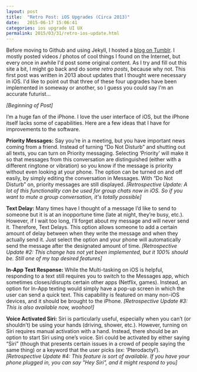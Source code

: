 ```yaml
---
layout: post
title:  "Retro Post: iOS Upgrades (Circa 2013)"
date:   2015-06-17 15:06:41
categories: ios upgrade UI UX
permalink: 2015/03/31/retro-ios-update.html
---
```


Before moving to Github and using Jekyll, I hosted a [blog on Tumblr](http://ben-tanen.tumblr.com/). I mostly posted videos / photos of cool things I found on the Internet, but every once in awhile I'd post some original content. As I try and fill out this site a bit, I might go back and do some *retro posts*, because why not. This first post was written in 2013 about updates that I thought were necessary in iOS. I'd like to point out that three of these four upgrades have been implemented in someway or another, so I guess you could say I'm an accurate futurist...

*[Beginning of Post]*

I’m a huge fan of the iPhone. I love the user interface of iOS, but the iPhone itself lacks some of capabilities. Here are a few ideas that I have for improvements to the software.

**Priority Messages:** Say you’re in a meeting, but you have important news coming from a friend. Instead of turning “Do Not Disturb” and shutting out all texts, you can turn on Priority messaging. Selecting ‘Priority’ will make it so that messages from this conversation are distinguished (either with a different ringtone or vibration) so you know if the message is priority without even looking at your phone. The option can be turned on and off easily, by simply editing the conversation in Messages. With “Do Not Disturb” on, priority messages are still displayed. *[Retrospective Update: A lot of this functionality can be used for group chats now in iOS. So if you want to mute a group conversation, it's totally possible]*

**Text Delay:** Many times have I thought of a message I’d like to send to someone but it is at an inopportune time (late at night, they’re busy, etc.). However, if I wait too long, I’ll forget about my message and will never send it. Therefore, Text Delays. This option allows someone to add a certain amount of delay between when they write the message and when they actually send it. Just select the option and your phone will automatically send the message after the designated amount of time. *[Retrospective Update #2: This change has not yet been implemented, but it 100% should be. Still one of my top desired features]*

**In-App Text Response:** While the Multi-tasking on iOS is helpful, responding to a text still requires you to switch to the Messages app, which sometimes closes/disrupts certain other apps (Netflix, games). Instead, an option for In-App texting would simply have a pop-up screen in which the user can send a quick text. This capability is featured on many non-iOS devices, and it should be brought to the iPhone. *[Retrospective Update #3: This is also available now, woohoo!]*

**Voice Activated Siri:** Siri is particularly useful, especially when you can’t (or shouldn’t) be using your hands (driving, shower, etc.). However, turning on Siri requires manual activation with a hand. Instead, there should be an option to start Siri using one’s voice. Siri could be activated by either saying “Siri” (though that presents certain issues in a crowd of people saying the same thing) or a keyword that the user picks (ex: ‘Pterodactyl’). *[Retrospective Update #4: This feature is sort of available. If you have your phone plugged in, you can say "Hey Siri", and it might respond to you]*